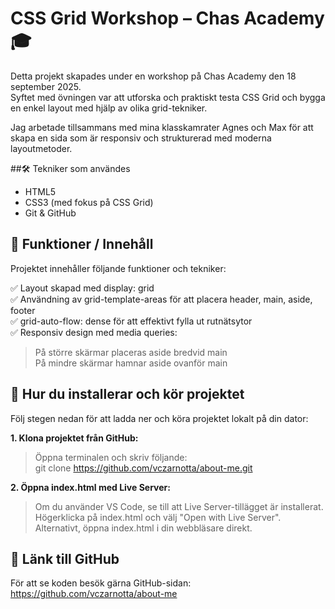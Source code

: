 # CSS Grid Workshop – Chas Academy 🎓

Detta projekt skapades under en workshop på Chas Academy den 18 september 2025.  
Syftet med övningen var att utforska och praktiskt testa CSS Grid och bygga en enkel layout med hjälp av olika grid-tekniker.

Jag arbetade tillsammans med mina klasskamrater Agnes och Max för att skapa en sida som är responsiv och strukturerad med moderna layoutmetoder.

##🛠️ Tekniker som användes

- HTML5
- CSS3 (med fokus på CSS Grid)
- Git & GitHub

## 📸 Funktioner / Innehåll

Projektet innehåller följande funktioner och tekniker:

✅ Layout skapad med display: grid  
✅ Användning av grid-template-areas för att placera header, main, aside, footer  
✅ grid-auto-flow: dense för att effektivt fylla ut rutnätsytor  
✅ Responsiv design med media queries:  

>På större skärmar placeras aside bredvid main  
>På mindre skärmar hamnar aside ovanför main

## 🚀 Hur du installerar och kör projektet

Följ stegen nedan för att ladda ner och köra projektet lokalt på din dator:

**1. Klona projektet från GitHub:**  
>Öppna terminalen och skriv följande:  
>git clone https://github.com/vczarnotta/about-me.git
   
**2. Öppna index.html med Live Server:**  
>Om du använder VS Code, se till att Live Server-tillägget är installerat.  
>Högerklicka på index.html och välj "Open with Live Server".  
>Alternativt, öppna index.html i din webbläsare direkt.

## 🔗 Länk till GitHub
För att se koden besök gärna GitHub-sidan:  
https://github.com/vczarnotta/about-me

